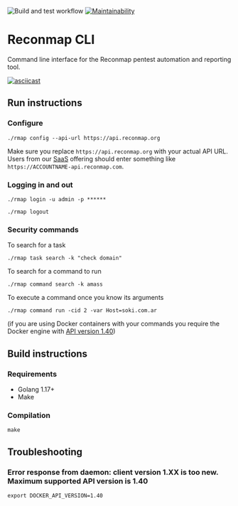 ![Build and test workflow](https://github.com/Reconmap/cli/workflows/Build%20and%20test%20workflow/badge.svg)
[![Maintainability](https://api.codeclimate.com/v1/badges/8a2a847901e80305051b/maintainability)](https://codeclimate.com/github/reconmap/cli/maintainability)

# Reconmap CLI

Command line interface for the Reconmap pentest automation and reporting tool.

[![asciicast](https://asciinema.org/a/402505.svg)](https://asciinema.org/a/402505)

## Run instructions

### Configure

```shell
./rmap config --api-url https://api.reconmap.org
```

Make sure you replace `https://api.reconmap.org` with your actual API URL. Users from our [SaaS](https://reconmap.com) offering should enter something like `https://ACCOUNTNAME-api.reconmap.com`.

### Logging in and out

```shell
./rmap login -u admin -p ******

./rmap logout
```

### Security commands

To search for a task

```shell
./rmap task search -k "check domain"
```


To search for a command to run

```shell
./rmap command search -k amass
```

To execute a command once you know its arguments

```shell
./rmap command run -cid 2 -var Host=soki.com.ar
```

(if you are using Docker containers with your commands you require the Docker engine with [API version 1.40](https://docs.docker.com/engine/api/v1.40/))

## Build instructions

### Requirements

- Golang 1.17+
- Make

### Compilation

```shell
make
```

## Troubleshooting

### Error response from daemon: client version 1.XX is too new. Maximum supported API version is 1.40

```shell
export DOCKER_API_VERSION=1.40
```
